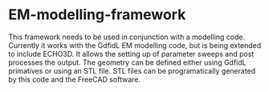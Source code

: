 # EM-modelling-framework
This framework needs to be used in conjunction with a modelling code. 
Currently it works with the GdfidL EM modelling code, but is being extended to include ECHO3D. 
It allows the setting up of parameter sweeps and post processes the output.
The geometry can be defined either using GdfidL primatives or using an STL file.
STL files can be programatically generated by this code and the FreeCAD software.
